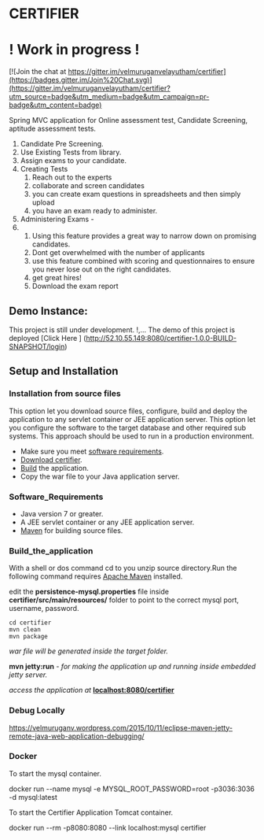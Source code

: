 # CERTIFIER

# ! Work in progress !

[![Join the chat at https://gitter.im/velmuruganvelayutham/certifier](https://badges.gitter.im/Join%20Chat.svg)](https://gitter.im/velmuruganvelayutham/certifier?utm_source=badge&utm_medium=badge&utm_campaign=pr-badge&utm_content=badge)

Spring MVC application for Online assessment test, Candidate Screening, aptitude assessment tests.

1. Candidate Pre Screening.
2. Use Existing Tests from library.
3. Assign exams to your candidate.
4. Creating Tests 
   1. Reach out to the experts 
   2. collaborate and screen candidates 
   3. you can create exam questions in spreadsheets and then simply upload
   4. you have an exam ready to administer.
5. Administering Exams -
6. 
   1. Using this feature provides a great way to narrow down on promising candidates.
   2. Dont get overwhelmed with the number of applicants 
   3. use this feature combined with scoring and questionnaires to ensure you never lose out on the right candidates.
   4. get great hires!
   5. Download the exam report
   
## Demo Instance:


This project is still under development. !,... The demo  of this project is deployed [Click Here ] (http://52.10.55.149:8080/certifier-1.0.0-BUILD-SNAPSHOT/login)



## Setup and Installation

### Installation from source files

This option let you download source files, configure, build and deploy the application to any servlet container or JEE application server. This option let you configure the software to the target database and other required sub systems. This approach should be used to run in a production environment. 

- Make sure you meet [software requirements](#software_requirements).
- [Download certifier](https://github.com/velmuruganvelayutham/certifier/zipball/master).
- [Build](#build_the_application) the application.
- Copy the war file to your Java application server.


### Software_Requirements

- Java version 7 or greater.
- A JEE servlet container or any JEE application server. 
- [Maven](http://maven.apache.org/) for building source files.

### Build_the_application

With a shell or dos command cd to you unzip source directory.Run the following command requires [Apache Maven](http://maven.apache.org/) installed.

edit the **persistence-mysql.properties** file inside **certifier/src/main/resources/**   folder to point to the correct mysql port, username, password.

`cd certifier` <br/>
`mvn clean`<br/>
`mvn package`<br/> 

*war file will be generated inside the target folder.*

**mvn jetty:run** *- for making the application up and running inside embedded jetty server.*

_access the application at_ __[localhost:8080/certifier](http://localhost:8080/certifier)__


### Debug Locally ###

https://velmuruganv.wordpress.com/2015/10/11/eclipse-maven-jetty-remote-java-web-application-debugging/


### Docker ###

To start the mysql container.

docker run --name mysql -e MYSQL_ROOT_PASSWORD=root -p3036:3036 -d mysql:latest

To start the Certifier Application Tomcat container.

docker run --rm -p8080:8080 --link localhost:mysql certifier 






